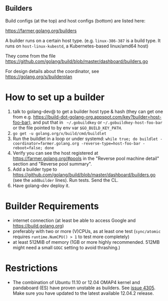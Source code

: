 ## Builders

Build configs (at the top) and host configs (bottom) are listed here:

https://farmer.golang.org/builders

A builder runs on a certain host type. (e.g. `linux-386-387` is a build type. It runs on `host-linux-kubestd`, a Kubernetes-based linux/amd64 host)

They come from the file https://github.com/golang/build/blob/master/dashboard/builders.go

For design details about the coordinator, see https://golang.org/s/builderplan

# How to set up a builder
  1. talk to golang-dev@ to get a builder host type & hash (they can get one from e.g. https://build-dot-golang-org.appspot.com/key?builder=host-foo-bar), and put that in ` ~/.gobuildkey` or `~/.gobuildkey-host-foo-bar` or the file pointed to by env var `$GO_BUILD_KEY_PATH`.
  1. `go get -u golang.org/x/build/cmd/buildlet`
  1. Run the buildlet in a loop or under systemd: `while true; do buildlet -coordinator=farmer.golang.org -reverse-type=host-foo-bar -reboot=false; done`
  1. Verify you can see the host registered at https://farmer.golang.org/#pools in the "Reverse pool machine detail" section and "Reverse pool summary".
  1. Add a builder type to https://github.com/golang/build/blob/master/dashboard/builders.go (see the `addBuilder` lines). Run tests. Send the CL.
  1. Have golang-dev deploy it.

# Builder Requirements
  * internet connection (at least be able to access Google and https://build.golang.org)
  * preferably with two or more (V)CPUs, as at least one test (` sync/atomic ` requires ` runtime.NumCPU() > 1 ` to test more completely)
  * at least 512MiB of memory (1GB or more highly recommended. 512MB might need a small `GOGC` setting to avoid thrashing.)

# Restrictions
  * The combination of Ubuntu 11.10 or 12.04 OMAP4 kernel and pandaboard (ES) have proven unstable as builders. See [issue 4305](https://code.google.com/p/go/issues/detail?id=4305). Make sure you have updated to the latest available 12.04.2 release.

